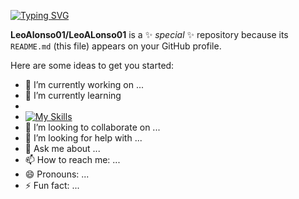 [![Typing SVG](https://readme-typing-svg.herokuapp.com?font=Fira+Code&pause=1000&width=435&lines=Bienvenidos+a+este+sitio)](https://git.io/typing-svg)


**LeoAlonso01/LeoALonso01** is a ✨ _special_ ✨ repository because its `README.md` (this file) appears on your GitHub profile.

Here are some ideas to get you started:

- 🔭 I’m currently working on ...
- 🌱 I’m currently learning
- 
- [![My Skills](https://skillicons.dev/icons?i=js,html,css,wasm)](https://skillicons.dev)
- 👯 I’m looking to collaborate on ...
- 🤔 I’m looking for help with ...
- 💬 Ask me about ...
- 📫 How to reach me: ...
- 😄 Pronouns: ...
- ⚡ Fun fact: ...



